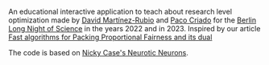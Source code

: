 An educational interactive application to teach about research level optimization made by [David Martínez-Rubio](https://github.com/damaru2) and [Paco Criado](https://github.com/criado) for the [Berlin Long Night of Science](https://www.langenachtderwissenschaften.de/en/) in the years 2022 and in 2023. Inspired by our article [Fast algorithms for Packing Proportional Fairness and its dual](https://arxiv.org/abs/2109.03678)

The code is based on [Nicky Case's Neurotic Neurons](https://github.com/ncase/neurons).
